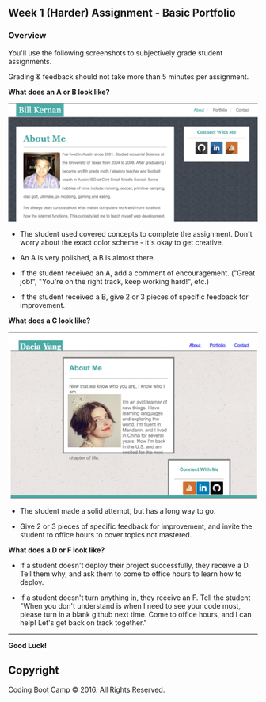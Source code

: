 ## Week 1 (Harder) Assignment - Basic Portfolio

### Overview

You'll use the following screenshots to subjectively grade student assignments.

Grading & feedback should not take more than 5 minutes per assignment.

**What does an A or B look like?**

![A Homework 1](images/A.png)

* The student used covered concepts to complete the assignment. Don't worry about the exact color scheme - it's okay to get creative.

* An A is very polished, a B is almost there.

* If the student received an A, add a comment of encouragement. ("Great job!",  "You're on the right track, keep working hard!", etc.)

* If the student received a B, give 2 or 3 pieces of specific feedback for improvement.

**What does a C look like?**

![A Homework 1](images/C.png)

* The student made a solid attempt, but has a long way to go.

* Give 2 or 3 pieces of specific feedback for improvement, and invite the student to office hours to cover topics not mastered.

**What does a D or F look like?**

* If a student doesn't deploy their project successfully, they receive a D. Tell them why, and ask them to come to office hours to learn how to deploy.

* If a student doesn't turn anything in, they receive an F. Tell the student "When you don't understand is when I need to see your code most, please turn in a blank github next time. Come to office hours, and I can help! Let's get back on track together."

- - -

**Good Luck!**

## Copyright

Coding Boot Camp © 2016. All Rights Reserved.

